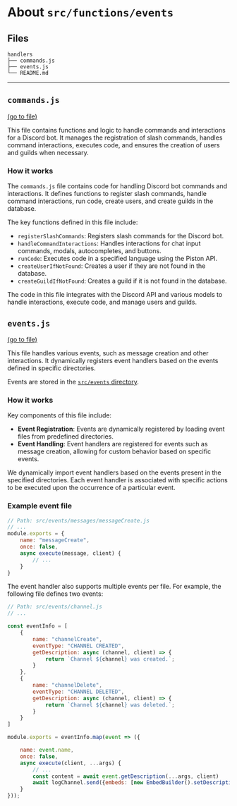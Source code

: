 # About `src/functions/events`

## Files

```
handlers
├── commands.js
├── events.js
└── README.md
```

---

## `commands.js`

[(go to file)](./commands.js)

This file contains functions and logic to handle commands and interactions for a Discord bot. It manages the
registration of slash commands, handles command interactions, executes code, and ensures the creation of users and
guilds when necessary.

### How it works

The `commands.js` file contains code for handling Discord bot commands and interactions. It defines functions to
register slash commands, handle command interactions, run code, create users, and create guilds in the database.

The key functions defined in this file include:

- `registerSlashCommands`: Registers slash commands for the Discord bot.
- `handleCommandInteractions`: Handles interactions for chat input commands, modals, autocompletes, and buttons.
- `runCode`: Executes code in a specified language using the Piston API.
- `createUserIfNotFound`: Creates a user if they are not found in the database.
- `createGuildIfNotFound`: Creates a guild if it is not found in the database.

The code in this file integrates with the Discord API and various models to handle interactions, execute code, and
manage users and guilds.

## `events.js`

[(go to file)](./events.js)

This file handles various events, such as message creation and other interactions. It dynamically registers event
handlers based on the events defined in specific directories.

Events are stored in the [`src/events` directory](../../events).

### How it works

Key components of this file include:

- **Event Registration**: Events are dynamically registered by loading event files from predefined directories.
- **Event Handling**: Event handlers are registered for events such as message creation, allowing for custom behavior
  based on
  specific events.

We dynamically import event handlers based on the events present in the specified directories. Each event handler is
associated with specific actions to be executed upon the occurrence of a particular event.

### Example event file

```js
// Path: src/events/messages/messageCreate.js
// ...
module.exports = {
    name: "messageCreate",
    once: false,
    async execute(message, client) {
        // ...
    }
}
```

The event handler also supports multiple events per file. For example, the following file defines two events:
```js
// Path: src/events/channel.js
// ...

const eventInfo = [
    {
        name: "channelCreate",
        eventType: "CHANNEL CREATED",
        getDescription: async (channel, client) => {
            return `Channel ${channel} was created.`;
        }
    },
    {
        name: "channelDelete",
        eventType: "CHANNEL DELETED",
        getDescription: async (channel, client) => {
            return `Channel ${channel} was deleted.`;
        }
    }
]

module.exports = eventInfo.map(event => ({

    name: event.name,
    once: false,
    async execute(client, ...args) {
        // ...
        const content = await event.getDescription(...args, client)
        await logChannel.send({embeds: [new EmbedBuilder().setDescription(content.replace('[EVENT TYPE]', event.eventType))]})
    }
}));    
```